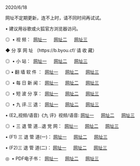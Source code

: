 <p>2020/6/18
<p>网址不定期更新，连不上时，请不同时间再试试。
<p>• 建议用谷歌或火狐官方浏览器访问。
<p>◎  • 视 频： 
<a href="http://moh.proyectolanuevatierra.com/" target="_blank">网址一</a> 　 
<a href="http://mjf.proyectolanuevatierra.com/" target="_blank">网址二</a> 　 
<a href="http://mkw.proyectolanuevatierra.com/b.html" target="_blank">网址三</a>  

<p> ◆ 分 享 网 址 （https://b.byou.cf/ 请 收 藏） </p>
<p>◎ </span>  •  小 站：  
<a href="http://moh.proyectolanuevatierra.com/f.html" target="_blank">网址一</a> 　 
<a href="http://mjf.proyectolanuevatierra.com/h.html" target="_blank">网址二</a> 　 
<a href="http://mkw.proyectolanuevatierra.com/k/" target="_blank">网址三</a></p>
<p>◎  • 翻 墙 软 件 ：  
<a href="http://moh.proyectolanuevatierra.com/ff/" target="_blank">网址一</a> 　 
<a href="http://mjf.proyectolanuevatierra.com/s/read/a1_nd.html" target="_blank">网址二</a> 　 
<a href="http://mkw.proyectolanuevatierra.com/ff/index.html" target="_blank">网址三</a></p>
<p>◎ </span>  • 每 日 新 闻：  
<a href="http://moh.proyectolanuevatierra.com/day/" target="_blank">网址一</a> 　 
<a href="http://mjf.proyectolanuevatierra.com/day/" target="_blank">网址二</a> 　 
<a href="http://mjf.proyectolanuevatierra.com/day/index.html" target="_blank">网址三</a></p>
<p>◎ </span>  • 短 波 分 享：  
<a href="http://moh.proyectolanuevatierra.com/h/" target="_blank">网址一</a> 　 
<a href="http://mjf.proyectolanuevatierra.com/h/" target="_blank">网址二</a> 　 
<a href="http://mkw.proyectolanuevatierra.com/h/index.html" target="_blank">网址三</a></p>
<p>◎   • 九 评.三 退：  
<a href="http://moh.proyectolanuevatierra.com/t/" target="_blank">网址一</a> 　 
<a href="http://mjf.proyectolanuevatierra.com/v2/index.html" target="_blank">网址二</a> 　 
<a href="http://mkw.proyectolanuevatierra.com/tt/index.html" target="_blank">网址三</a> 　</p>
<p>  • (E2_视频/语音)《九 评》视频/语音: 
<a href="http://mjf.proyectolanuevatierra.com/7738.html" target="_blank">网址一</a> 　 
<a href="http://moh.proyectolanuevatierra.com/7614.html" target="_blank">网址二</a> 　 
<a href="http://mkw.proyectolanuevatierra.com/7633.html" target="_blank">网址三</a></p>
<p>◎   • 三 退 管 道...退 党 网：  
<a href="http://moh.proyectolanuevatierra.com/go/td1.html" target="_blank">网址一</a> 　 
<a href="http://mjf.proyectolanuevatierra.com/go/td2.html" target="_blank">网址二</a> 　 
<a href="http://mkw.proyectolanuevatierra.com/go/td3.html" target="_blank">网址三</a></p>
<p>  • (F1) 三 退 管 道(一)： 
<a href="http://moh.proyectolanuevatierra.com/dd/" target="_blank">网址一</a> 　 
<a href="http://mjf.proyectolanuevatierra.com/s/read/a1_tdx.html" target="_blank">网址二</a> 　 
<a href="http://mkw.proyectolanuevatierra.com/dd/" target="_blank">网址三</a></p>
<p>  • (F2)三 退 管 道(二)： 
<a href="http://mjf.proyectolanuevatierra.com/d/" target="_blank">网址一</a> 　 
<a href="http://moh.proyectolanuevatierra.com/d/index.html" target="_blank">网址二</a> 　 
<a href="http://mkw.proyectolanuevatierra.com/d/" target="_blank">网址三</a></p>
<p>◎   • PDF电子书：  
<a href="http://moh.proyectolanuevatierra.com/p/" target="_blank">网址一</a> 　 
<a href="http://mjf.proyectolanuevatierra.com/p/index.html" target="_blank">网址二</a> 　 
<a href="http://mkw.proyectolanuevatierra.com/p/" target="_blank">网址三</a></p>
